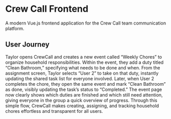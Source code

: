 # Crew Call Frontend

A modern Vue.js frontend application for the Crew Call team communication platform.

## User Journey



Taylor opens CrewCall and creates a new event called “Weekly Chores” to organize household responsibilities. Within the event, they add a duty titled “Clean Bathroom,” specifying what needs to be done and when. From the assignment screen, Taylor selects “User 2” to take on that duty, instantly updating the shared task list for everyone involved. Later, when User 2 completes the chore, they open the same event and mark “Clean Bathroom” as done, visibly updating the task’s status to “Completed.” The event page now clearly shows which duties are finished and which still need attention, giving everyone in the group a quick overview of progress. Through this simple flow, CrewCall makes creating, assigning, and tracking household chores effortless and transparent for all users.
